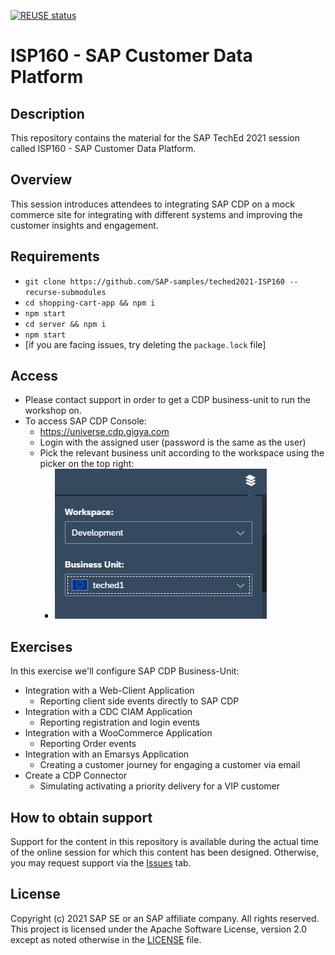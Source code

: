 [![REUSE status](https://api.reuse.software/badge/github.com/SAP-samples/teched2021-ISP160)](https://api.reuse.software/info/github.com/SAP-samples/teched2021-ISP160)

# ISP160 - SAP Customer Data Platform

## Description
This repository contains the material for the SAP TechEd 2021 session called ISP160 - SAP Customer Data Platform.  

## Overview
This session introduces attendees to integrating SAP CDP on a mock commerce site for integrating with different systems and improving the customer insights and engagement. 

## Requirements
* `git clone https://github.com/SAP-samples/teched2021-ISP160 --recurse-submodules`
* `cd shopping-cart-app && npm i`
* `npm start`
* `cd server && npm i`
* `npm start`
* [if you are facing issues, try deleting the `package.lock` file]

## Access
* Please contact support in order to get a CDP business-unit to run the workshop on.
* To access SAP CDP Console: 
  * https://universe.cdp.gigya.com
  * Login with the assigned user (password is the same as the user)
  * Pick the relevant business unit according to the workspace using the picker on the top right:
    * ![](assets/picker.png)

## Exercises
In this exercise we'll configure SAP CDP Business-Unit:
* Integration with a Web-Client Application
  * Reporting client side events directly to SAP CDP
* Integration with a CDC CIAM Application
  * Reporting registration and login events
* Integration with a WooCommerce Application
  * Reporting Order events
* Integration with an Emarsys Application
  * Creating a customer journey for engaging a customer via email
* Create a CDP Connector
  * Simulating activating a priority delivery for a VIP customer
 

## How to obtain support

Support for the content in this repository is available during the actual time of the online session for which this content has been designed. Otherwise, you may request support via the [Issues](../../issues) tab.

## License
Copyright (c) 2021 SAP SE or an SAP affiliate company. All rights reserved. This project is licensed under the Apache Software License, version 2.0 except as noted otherwise in the [LICENSE](LICENSES/Apache-2.0.txt) file.
